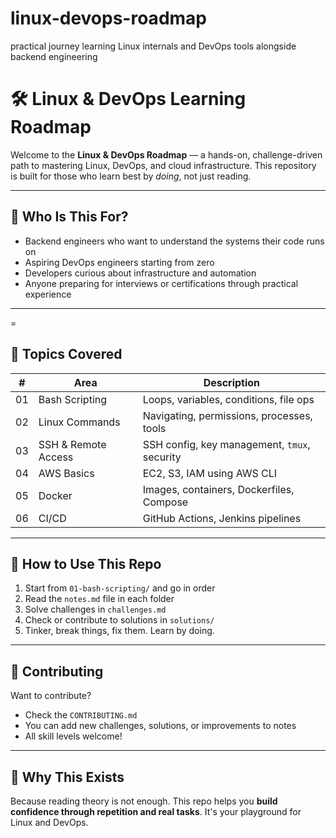 # linux-devops-roadmap
practical journey learning Linux internals and DevOps tools alongside backend engineering

# 🛠️ Linux & DevOps Learning Roadmap

Welcome to the **Linux & DevOps Roadmap** — a hands-on, challenge-driven path to mastering Linux, DevOps, and cloud infrastructure. This repository is built for those who learn best by *doing*, not just reading.

---

## 🎯 Who Is This For?

- Backend engineers who want to understand the systems their code runs on
- Aspiring DevOps engineers starting from zero
- Developers curious about infrastructure and automation
- Anyone preparing for interviews or certifications through practical experience

---
=
## 🧭 Topics Covered

| #  | Area                     | Description                                   |
|----|--------------------------|-----------------------------------------------|
| 01 | Bash Scripting           | Loops, variables, conditions, file ops        |
| 02 | Linux Commands           | Navigating, permissions, processes, tools     |
| 03 | SSH & Remote Access      | SSH config, key management, `tmux`, security |
| 04 | AWS Basics               | EC2, S3, IAM using AWS CLI                    |
| 05 | Docker                   | Images, containers, Dockerfiles, Compose     |
| 06 | CI/CD                    | GitHub Actions, Jenkins pipelines             |

---

## 📂 How to Use This Repo

1. Start from `01-bash-scripting/` and go in order
2. Read the `notes.md` file in each folder
3. Solve challenges in `challenges.md`
4. Check or contribute to solutions in `solutions/`
5. Tinker, break things, fix them. Learn by doing.

---

## 🔁 Contributing

Want to contribute?
- Check the `CONTRIBUTING.md`
- You can add new challenges, solutions, or improvements to notes
- All skill levels welcome!

---

## 💬 Why This Exists

Because reading theory is not enough. This repo helps you **build confidence through repetition and real tasks**. It's your playground for Linux and DevOps.


